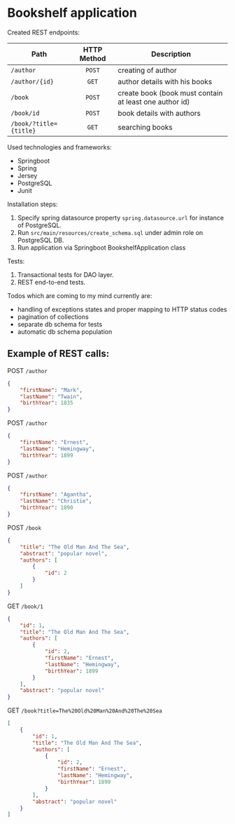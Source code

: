 # Bookshelf application

Created REST endpoints:

| Path          | HTTP Method           | Description  |
| ------------- |:---------------------:| ------------|
`/author`                | `POST`    | creating of author |
`/author/{id}`           | `GET`     | author details with his books |
`/book`                  | `POST`    | create book (book must contain at least one author id) |
`/book/id`               | `POST`    | book details with authors |
`/book/?title={title}`   | `GET`     | searching books |



Used technologies and frameworks:
* Springboot
* Spring
* Jersey
* PostgreSQL
* Junit

Installation steps:
1. Specify spring datasource property `spring.datasource.url` for instance of PostgreSQL.
2. Run `src/main/resources/create_schema.sql` under admin role on PostgreSQL DB.
3. Run application via Springboot BookshelfApplication class

Tests:
1. Transactional tests for DAO layer.
2. REST end-to-end tests.


Todos which are coming to my mind currently are:

* handling of exceptions states and proper mapping to HTTP status codes
* pagination of collections
* separate db schema for tests
* automatic db schema population

## Example of REST calls:
POST
`/author`
```json
{
    "firstName": "Mark",
    "lastName": "Twain",
    "birthYear": 1835
}
```


POST
`/author`
```json
{
    "firstName": "Ernest",
    "lastName": "Hemingway",
    "birthYear": 1899
}
```

POST
`/author`
```json
{
    "firstName": "Agantha",
    "lastName": "Christie",
    "birthYear": 1890
}
```

POST
`/book`
```json
{
    "title": "The Old Man And The Sea",
    "abstract": "popular novel",
    "authors": [
        {
            "id": 2
        }
    ]
}
```

GET
`/book/1`
```json
{
    "id": 1,
    "title": "The Old Man And The Sea",
    "authors": [
        {
            "id": 2,
            "firstName": "Ernest",
            "lastName": "Hemingway",
            "birthYear": 1899
        }
    ],
    "abstract": "popular novel"
}
```

GET
`/book?title=The%20Old%20Man%20And%20The%20Sea`
```json
[
    {
        "id": 1,
        "title": "The Old Man And The Sea",
        "authors": [
            {
                "id": 2,
                "firstName": "Ernest",
                "lastName": "Hemingway",
                "birthYear": 1899
            }
        ],
        "abstract": "popular novel"
    }
]
```
